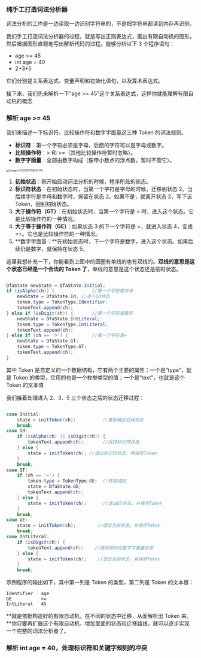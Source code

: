 ### 纯手工打造词法分析器

词法分析的工作是一边读取一边识别字符串的，不是把字符串都读到内存再识别。

我们手工打造词法分析器的过程，就是写出正则表达式，画出有限自动机的图形，然后根据图形直观地写出解析代码的过程。能够分析以下 3 个程序语句：

- age >= 45
- int age = 40
- 2+3*5

它们分别是关系表达式、变量声明和初始化语句，以及算术表达式。

接下来，我们先来解析一下“age >= 45”这个关系表达式，这样你就能理解有限自动机的概念

### 解析 age >= 45

我们来描述一下标识符、比较操作符和数字字面量这三种 Token 的词法规则。

- **标识符**：第一个字符必须是字母，后面的字符可以是字母或数字。
- **比较操作符**：> 和 >=（其他比较操作符暂时忽略）。
- **数字字面量**：全部由数字构成（像带小数点的浮点数，暂时不管它）。

<img src="/Users/zhangchongchong/Library/Application Support/typora-user-images/image-20200911112644145.png" alt="image-20200911112644145" style="zoom:50%;" />

1. **初始状态**：刚开始启动词法分析的时候，程序所处的状态。
2. **标识符状态**：在初始状态时，当第一个字符是字母的时候，迁移到状态 2。当后续字符是字母和数字时，保留在状态 2。如果不是，就离开状态 2，写下该 Token，回到初始状态。
3. **大于操作符（GT）**：在初始状态时，当第一个字符是 > 时，进入这个状态。它是比较操作符的一种情况。
4. **大于等于操作符（GE）**：如果状态 3 的下一个字符是 =，就进入状态 4，变成 >=。它也是比较操作符的一种情况。
5. **数字字面量：**在初始状态时，下一个字符是数字，进入这个状态。如果后续仍是数字，就保持在状态 5。

这里我想补充一下，你能看到上图中的圆圈有单线的也有双线的。**双线的意思是这个状态已经是一个合法的 Token 了**，单线的意思是这个状态还是临时状态。

```java

DfaState newState = DfaState.Initial;
if (isAlpha(ch)) {              //第一个字符是字母
    newState = DfaState.Id; //进入Id状态
    token.type = TokenType.Identifier;
    tokenText.append(ch);
} else if (isDigit(ch)) {       //第一个字符是数字
    newState = DfaState.IntLiteral;
    token.type = TokenType.IntLiteral;
    tokenText.append(ch);
} else if (ch == '>') {         //第一个字符是>
    newState = DfaState.GT;
    token.type = TokenType.GT;
    tokenText.append(ch);
}
```

其中 Token 是自定义的一个数据结构，它有两个主要的属性：一个是“type”，就是 Token 的类型，它用的也是一个枚举类型的值；一个是“text”，也就是这个 Token 的文本值

我们接着处理进入 2、3、5 三个状态之后的状态迁移过程：

```java

case Initial:
    state = initToken(ch);          //重新确定后续状态
    break;
case Id:
    if (isAlpha(ch) || isDigit(ch)) {
        tokenText.append(ch);       //保持标识符状态
    } else {
        state = initToken(ch); //退出标识符状态，并保存Token
    }
    break;
case GT:
    if (ch == '=') {
        token.type = TokenType.GE;  //转换成GE
        state = DfaState.GE;
        tokenText.append(ch);
    } else {
        state = initToken(ch);      //退出GT状态，并保存Token
    }
    break;
case GE:
    state = initToken(ch);        //退出当前状态，并保存Token
    break;
case IntLiteral:
    if (isDigit(ch)) {
        tokenText.append(ch);    //继续保持在数字字面量状态
    } else {
        state = initToken(ch);    //退出当前状态，并保存Token
    }
    break;
```

示例程序的输出如下，其中第一列是 Token 的类型，第二列是 Token 的文本值：

```shell
Identifier   age
GE           >=  
IntLiteral   45  
```

**就是依据构造好的有限自动机，在不同的状态中迁移，从而解析出 Token 来。**你只要再扩展这个有限自动机，增加里面的状态和迁移路线，就可以逐步实现一个完整的词法分析器了。

### 解析 int age = 40，处理标识符和关键字规则的冲突





